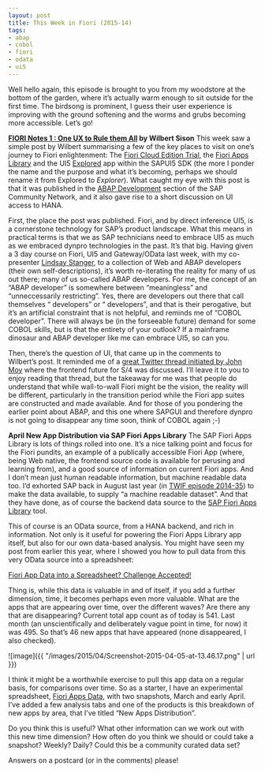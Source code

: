 ```yaml
---
layout: post
title: This Week in Fiori (2015-14)
tags:
- abap
- cobol
- fiori
- odata
- ui5
---
```



Well hello again, this episode is brought to you from my woodstore at the bottom of the garden, where it’s actually warm enough to sit outside for the first time. The birdsong is prominent, I guess their user experience is improving with the ground softening and the worms and grubs becoming more accessible. Let’s go!

**[FIORI Notes 1 : One UX to Rule them All](http://scn.sap.com/community/abap/blog/2015/04/01/fiori-notes-1-one-ux-to-rule-them-all) by Wilbert Sison**
This week saw a simple post by Wilbert summarising a few of the key places to visit on one’s journey to Fiori enlightenment: The [Fiori Cloud Edition Trial](http://demo-fioritrial.dispatcher.hana.ondemand.com/), the [Fiori Apps Library](http://www.sap.com/fiori-apps-library) and the UI5 [Explored](https://sapui5.netweaver.ondemand.com/sdk/explored.html) app within the SAPUI5 SDK (the more I ponder the name and the purpose and what it’s becoming, perhaps we should rename it from Explored to *Explorer*). What caught my eye with this post is that it was published in the [ABAP Development](http://scn.sap.com/community/abap/blog) section of the SAP Community Network, and it also gave rise to a short discussion on UI access to HANA.

First, the place the post was published. Fiori, and by direct inference UI5, is a cornerstone technology for SAP’s product landscape. What this means in practical terms is that we as SAP technicians need to embrace UI5 as much as we embraced dynpro technologies in the past. It’s that big. Having given a 3 day course on Fiori, UI5 and Gateway/OData last week, with my co-presenter [Lindsay Stanger](www.bluefinsolutions.com/Blogs/Lindsay-Stanger/), to a collection of Web and ABAP developers (their own self-descriptions), it’s worth re-iterating the reality for many of us out there; many of us so-called ABAP developers. For me, the concept of an “ABAP developer” is somewhere between “meaningless” and “unneccessarily restricting”. Yes, there are developers out there that call themselves “<language> developers” or “<platform> developers”, and that is their perogative, but it’s an artificial constraint that is not helpful, and reminds me of “COBOL developer”. There will always be (in the forseeable future) demand for some COBOL skills, but is that the entirety of your outlook? If a mainframe dinosaur and ABAP developer like me can embrace UI5, so can you.

Then, there’s the question of UI, that came up in the comments to Wilbert’s post. It reminded me of a [great Twitter thread initiated by John Moy](https://twitter.com/jhmoy/status/583069583495446528) where the frontend future for S/4 was discussed. I’ll leave it to you to enjoy reading that thread, but the takeaway for me was that people do understand that while wall-to-wall Fiori might be the vision, the reality will be different, particularly in the transition period while the Fiori app suites are constructed and made available. And for those of you pondering the earlier point about ABAP, and this one where SAPGUI and therefore dynpro is not going to disappear any time soon, think of COBOL again ;-)

**April New App Distribution via SAP Fiori Apps Library**
 The SAP Fiori Apps Library is lots of things rolled into one. It’s a nice talking point and focus for the Fiori pundits, an example of a publically accessible Fiori App (where, being Web native, the frontend source code is available for perusing and learning from), and a good source of information on current Fiori apps. And I don’t mean just human readable information, but machine readable data too. I’d exhorted SAP back in August last year (in [TWIF episode 2014-35](/blog/posts/2014/08/31/this-week-in-fiori-2014-35/)) to make the data available, to supply “a machine readable dataset”. And that they have done, as of course the backend data source to the [SAP Fiori Apps Library](http://www.sap.com/fiori-apps-library) tool.

This of course is an OData source, from a HANA backend, and rich in information. Not only is it useful for powering the Fiori Apps Library app itself, but also for our own data-based analysis. You might have seen my post from earlier this year, where I showed you how to pull data from this very OData source into a spreadsheet:

[Fiori App Data into a Spreadsheet? Challenge Accepted!](/blog/posts/2015/01/09/fiori-app-data-into-a-spreadsheet-challenge-accepted/)

Thing is, while this data is valuable in and of itself, if you add a further dimension, time, it becomes perhaps even more valuable. What are the apps that are appearing over time, over the different waves? Are there any that are disappearing? Current total app count as of today is 541. Last month (an unscientifically and deliberately vague point in time, for now) it was 495. So that’s 46 new apps that have appeared (none disappeared, I also checked).

![image]({{ "/images/2015/04/Screenshot-2015-04-05-at-13.46.17.png" | url }})

I think it might be a worthwhile exercise to pull this app data on a regular basis, for comparisons over time. So as a starter, I have an experimental spreadsheet, [Fiori Apps Data](https://docs.google.com/spreadsheets/d/1ob-0M9Qn6duMVxC05A2w1ekxR8H3Nc-etb_Fz6Y_4z0/edit?usp=sharing), with two snapshots, March and early April. I’ve added a few analysis tabs and one of the products is this breakdown of new apps by area, that I’ve titled “New Apps Distribution”.

Do you think this is useful? What other information can we work out with this new time dimension? How often do you think we should or could take a snapshot? Weekly? Daily? Could this be a community curated data set?

Answers on a postcard (or in the comments) please!


